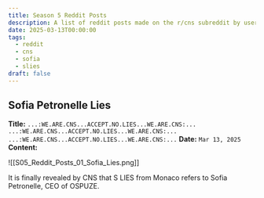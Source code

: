 ```yaml
---
title: Season 5 Reddit Posts
description: A list of reddit posts made on the r/cns subreddit by user @4RCU5 during Season 5 of THE FINALS.
date: 2025-03-13T00:00:00
tags:
  - reddit
  - cns
  - sofia
  - slies
draft: false
---
```

## Sofia Petronelle Lies
**Title:** 
`...:WE.ARE.CNS...ACCEPT.NO.LIES...WE.ARE.CNS:... ...:WE.ARE.CNS...ACCEPT.NO.LIES...WE.ARE.CNS:... ...:WE.ARE.CNS...ACCEPT.NO.LIES...WE.ARE.CNS:...`
**Date:** `Mar 13, 2025`
**Content:**

![[S05_Reddit_Posts_01_Sofia_Lies.png]]

It is finally revealed by CNS that S LIES from Monaco refers to Sofia Petronelle, CEO of OSPUZE.